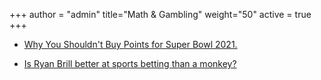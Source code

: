 +++
author = "admin"
title="Math & Gambling"
weight="50"
active = true
+++

* [Why You Shouldn't Buy Points for Super Bowl 2021.](/dont_buy_points/)

* [Is Ryan Brill better at sports betting than a monkey?](/ryan_vs_monkey/)

<!---
* [Intro to Moneylines and Implied Win Probability.](/pdf/Moneylines.pdf)

* [Intro to the "Expected Profit" Mindset in Gambling.](/pdf/Betting.pdf)
--->

  
